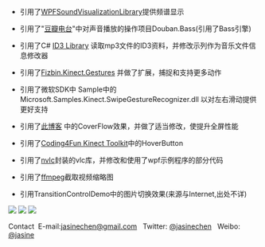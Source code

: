 * 引用了[WPFSoundVisualizationLibrary](http://wpfsvl.codeplex.com)提供频谱显示

* 引用了"[豆瓣电台](http://doubanfm.codeplex.com/)"中对声音播放的操作项目Douban.Bass(引用了Bass引擎)

* 引用了C# [ID3 Library](http://sourceforge.net/projects/csid3lib/)  读取mp3文件的ID3资料，并修改示列作为音乐文件信息修改器

* 引用了[Fizbin.Kinect.Gestures](http://github.com/EvilClosetMonkey/Fizbin.Kinect.Gestures) 并做了扩展，捕捉和支持更多动作

* 引用了微软SDK中 Sample中的 Microsoft.Samples.Kinect.SwipeGestureRecognizer.dll 以对左右滑动提供更好支持

* 引用了[此博客](http://d3dal3.blogspot.com/2009/04/wpf-cover-flow-tutorial-part-7-source.html) 中的CoverFlow效果，并做了适当修改，使提升全屏性能

* 引用了[Coding4Fun Kinect Toolkit](http://c4fkinect.codeplex.com/)中的HoverButton 

* 引用了[nvlc](http://www.codeproject.com/Articles/109639/nVLC)封装的vlc库，并修改和使用了wpf示例程序的部分代码

* 引用了[ffmpeg](http://www.ffmpeg.org/‎)截取视频缩略图

* 引用TransitionControlDemo中的图片切换效果(来源与Internet,出处不详)

![](http://dn-jasine.qbox.me/wp-content/gallery/kinectexplorer/ke_5.png)
![](http://dn-jasine.qbox.me/wp-content/gallery/kinectexplorer/ke_4.png)
![](http://dn-jasine.qbox.me/wp-content/gallery/kinectexplorer/ke_3.png)


Contact &nbsp;E-mail:[jasinechen@gmail.com](mailto://jasinechen@gmail.com) &nbsp;   Twitter: [@jasinechen](https://twitter.com/jasinechen) &nbsp; Weibo: [@jasine](http://weibo.com/jasne/)
